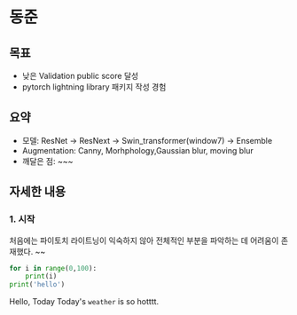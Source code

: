 # 동준

## 목표

* 낮은 Validation public score 달성
* pytorch lightning library 패키지 작성 경험

## 요약

* 모델: ResNet -> ResNext -> Swin_transformer(window7) -> Ensemble
* Augmentation: Canny, Morhphology,Gaussian blur, moving blur
* 깨달은 점: ~~~


## 자세한 내용

### 1. 시작
처음에는 파이토치 라이트닝이 익숙하지 않아 전체적인 부분을 파악하는 데 어려움이 존재했다. ~~

```python
for i in range(0,100):
    print(i)
print('hello')
```

Hello, Today
Today's ```weather``` is so hotttt.